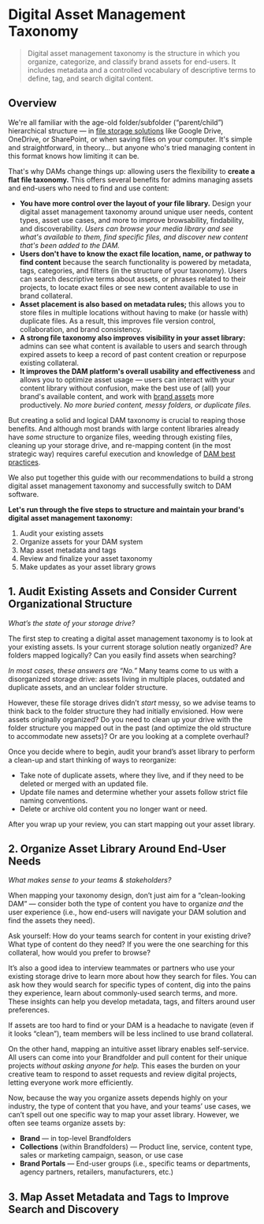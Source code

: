 # Digital Asset Management Taxonomy

> Digital asset management taxonomy is the structure in which you organize, categorize, and classify brand assets for end-users. It includes metadata and a controlled vocabulary of descriptive terms to define, tag, and search digital content.

## Overview

We're all familiar with the age-old folder/subfolder (“parent/child”) hierarchical structure — in [file storage solutions](https://brandfolder.com/resources/file-storage-for-business/index.html) like Google Drive, OneDrive, or SharePoint, or when saving files on your computer. It's simple and straightforward, in theory… but anyone who's tried managing content in this format knows how limiting it can be.

That's why DAMs change things up: allowing users the flexibility to **create a flat file taxonomy.** This offers several benefits for admins managing assets and end-users who need to find and use content:

-   **You have more control over the layout of your file library.** Design your digital asset management taxonomy around unique user needs, content types, asset use cases, and more to improve browsability, findability, and discoverability. *Users can browse your media library and see what's available to them, find specific files, and discover new content that's been added to the DAM.*
-   **Users don't have to know the exact file location, name, or pathway to find content** because the search functionality is powered by metadata, tags, categories, and filters (in the structure of your taxonomy). Users can search descriptive terms about assets, or phrases related to their projects, to locate exact files or see new content available to use in brand collateral.
-   **Asset placement is also based on metadata rules;** this allows you to store files in multiple locations without having to make (or hassle with) duplicate files. As a result, this improves file version control, collaboration, and brand consistency.
-   **A strong file taxonomy also improves visibility in your asset library:** admins can see what content is available to users and search through expired assets to keep a record of past content creation or repurpose existing collateral.
-   **It improves the DAM platform's overall usability and effectiveness** and allows you to optimize asset usage — users can interact with your content library without confusion, make the best use of (all) your brand's available content, and work with [brand assets](https://brandfolder.com/resources/what-is-a-brand-asset/index.html) more productively. *No more buried content, messy folders, or duplicate files.*

But creating a solid and logical DAM taxonomy is crucial to reaping those benefits. And although most brands with large content libraries already have *some* structure to organize files, weeding through existing files, cleaning up your storage drive, and re-mapping content (in the most strategic way) requires careful execution and knowledge of [DAM best practices](https://brandfolder.com/resources/DAM-best-practices/).

We also put together this guide with our recommendations to build a strong digital asset management taxonomy and successfully switch to DAM software.

**Let's run through the five steps to structure and maintain your brand's digital asset management taxonomy:**

1.  Audit your existing assets
2.  Organize assets for your DAM system
3.  Map asset metadata and tags
4.  Review and finalize your asset taxonomy
5.  Make updates as your asset library grows

## 1. Audit Existing Assets and Consider Current Organizational Structure

*What’s the state of your storage drive?*

The first step to creating a digital asset management taxonomy is to look at your existing assets. Is your current storage solution neatly organized? Are folders mapped logically? Can you easily find assets when searching?

*In most cases, these answers are “No.”* Many teams come to us with a disorganized storage drive: assets living in multiple places, outdated and duplicate assets, and an unclear folder structure.

However, these file storage drives didn’t *start* messy, so we advise teams to think back to the folder structure they had initially envisioned. How were assets originally organized? Do you need to clean up your drive with the folder structure you mapped out in the past (and optimize the old structure to accommodate new assets)? Or are you looking at a complete overhaul?

Once you decide where to begin, audit your brand’s asset library to perform a clean-up and start thinking of ways to reorganize:

-   Take note of duplicate assets, where they live, and if they need to be deleted or merged with an updated file.
-   Update file names and determine whether your assets follow strict file naming conventions.
-   Delete or archive old content you no longer want or need.

After you wrap up your review, you can start mapping out your asset library.

## 2. Organize Asset Library Around End-User Needs

*What makes sense to your teams & stakeholders?*

When mapping your taxonomy design, don’t just aim for a “clean-looking DAM” — consider both the type of content you have to organize *and* the user experience (i.e., how end-users will navigate your DAM solution and find the assets they need).

Ask yourself: How do your teams search for content in your existing drive? What type of content do they need? If you were the one searching for this collateral, how would you prefer to browse?

It’s also a good idea to interview teammates or partners who use your existing storage drive to learn more about how they search for files. You can ask how they would search for specific types of content, dig into the pains they experience, learn about commonly-used search terms, and more. These insights can help you develop metadata, tags, and filters around user preferences.

If assets are too hard to find or your DAM is a headache to navigate (even if it looks “clean”), team members will be less inclined to use brand collateral.

On the other hand, mapping an intuitive asset library enables self-service. All users can come into your Brandfolder and pull content for their unique projects *without asking anyone for help.* This eases the burden on your creative team to respond to asset requests and review digital projects, letting everyone work more efficiently.

Now, because the way you organize assets depends highly on your industry, the type of content that you have, and your teams’ use cases, we can’t spell out one specific way to map your asset library. However, we often see teams organize assets by:

-   **Brand** — in top-level Brandfolders
-   **Collections** (within Brandfolders) — Product line, service, content type, sales or marketing campaign, season, or use case
-   **Brand Portals** — End-user groups (i.e., specific teams or departments, agency partners, retailers, manufacturers, etc.)

## 3. Map Asset Metadata and Tags to Improve Search and Discovery
